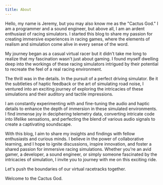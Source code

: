 ```yaml
---
title: About
---
```

Hello, my name is Jeremy, but you may also know me as the "Cactus God." I am a programmer and a sound engineer, but above all, I am an ardent enthusiast of racing simulators. I started this blog to share my passion for creating immersive experiences in racing games, where the elements of realism and simulation come alive in every sense of the word.

My journey began as a casual virtual racer but it didn't take me long to realize that my fascination wasn't just about gaming. I found myself dwelling deep into the workings of these racing simulators intrigued by their potential to recreate the feel of a real racing environment.

The thrill was in the details. In the pursuit of a perfect driving simulator. Be it the subtleties of haptic feedback or the art of simulating road noise, I ventured into an exciting journey of exploring the intricacies of these simulations and their auditory and tactile impressions.

I am constantly experimenting with and fine-tuning the audio and haptic details to enhance the depth of immersion in these simulated environments. I find immense joy in deciphering telemetry data, converting intricate code into lifelike sensations, and perfecting the blend of various audio signals to create a captivating soundscape.

With this blog, I aim to share my insights and findings with fellow enthusiasts and curious minds. I believe in the power of collaborative learning, and I hope to ignite discussions, inspire innovation, and foster a shared passion for immersive racing simulations. Whether you're an avid gamer, a developer, a sound engineer, or simply someone fascinated by the intricacies of simulation, I invite you to journey with me on this exciting ride.

Let's push the boundaries of our virtual racetracks together.

Welcome to the Cactus God.